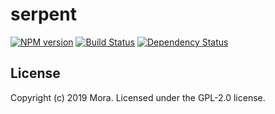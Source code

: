 # serpent

[![NPM version](https://badge.fury.io/js/serpent.svg)](https://npmjs.org/package/serpent)
[![Build Status][travis-image]][travis-url]
[![Dependency Status][dependency-url]][dependency-image]







## License

Copyright (c) 2019 Mora. Licensed under the GPL-2.0 license.

[travis-url]: https://travis-ci.org/qiu8310/serpent
[travis-image]: https://travis-ci.org/qiu8310/serpent.svg?branch=master
[dependency-url]: https://david-dm.org/qiu8310/serpent.svg?theme=shields.io
[dependency-image]: https://david-dm.org/qiu8310/serpent
[climate-url]: https://codeclimate.com/github/qiu8310/serpent
[climate-image]: https://codeclimate.com/github/qiu8310/serpent/badges/gpa.svg
